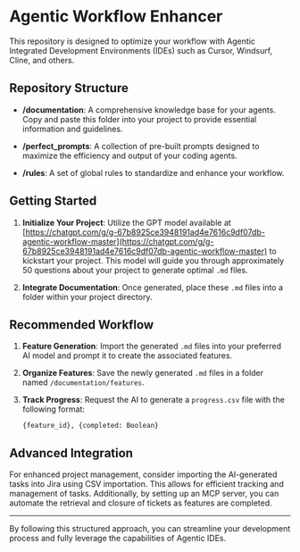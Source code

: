 # Agentic Workflow Enhancer

This repository is designed to optimize your workflow with Agentic Integrated Development Environments (IDEs) such as Cursor, Windsurf, Cline, and others.

## Repository Structure

- **/documentation**: A comprehensive knowledge base for your agents. Copy and paste this folder into your project to provide essential information and guidelines.

- **/perfect_prompts**: A collection of pre-built prompts designed to maximize the efficiency and output of your coding agents.

- **/rules**: A set of global rules to standardize and enhance your workflow.

## Getting Started

1. **Initialize Your Project**: Utilize the GPT model available at [https://chatgpt.com/g/g-67b8925ce3948191ad4e7616c9df07db-agentic-workflow-master](https://chatgpt.com/g/g-67b8925ce3948191ad4e7616c9df07db-agentic-workflow-master) to kickstart your project. This model will guide you through approximately 50 questions about your project to generate optimal `.md` files.

2. **Integrate Documentation**: Once generated, place these `.md` files into a folder within your project directory.

## Recommended Workflow

1. **Feature Generation**: Import the generated `.md` files into your preferred AI model and prompt it to create the associated features.

2. **Organize Features**: Save the newly generated `.md` files in a folder named `/documentation/features`.

3. **Track Progress**: Request the AI to generate a `progress.csv` file with the following format:

   ```
   {feature_id}, {completed: Boolean}
   ```


## Advanced Integration

For enhanced project management, consider importing the AI-generated tasks into Jira using CSV importation. This allows for efficient tracking and management of tasks. Additionally, by setting up an MCP server, you can automate the retrieval and closure of tickets as features are completed.

---

By following this structured approach, you can streamline your development process and fully leverage the capabilities of Agentic IDEs. 
